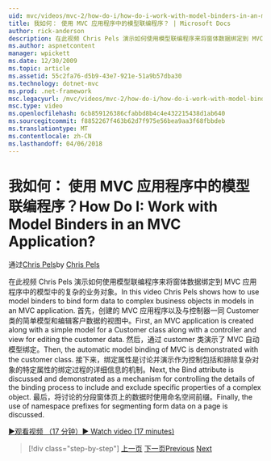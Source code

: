 ```yaml
---
uid: mvc/videos/mvc-2/how-do-i/how-do-i-work-with-model-binders-in-an-mvc-application
title: 我如何： 使用 MVC 应用程序中的模型联编程序？ | Microsoft Docs
author: rick-anderson
description: 在此视频 Chris Pels 演示如何使用模型联编程序来将窗体数据绑定到 MVC 应用程序中的模型中的复杂的业务对象。 首先，MVC applicat...
ms.author: aspnetcontent
manager: wpickett
ms.date: 12/30/2009
ms.topic: article
ms.assetid: 55c2fa76-d5b9-43e7-921e-51a9b57dba30
ms.technology: dotnet-mvc
ms.prod: .net-framework
msc.legacyurl: /mvc/videos/mvc-2/how-do-i/how-do-i-work-with-model-binders-in-an-mvc-application
msc.type: video
ms.openlocfilehash: 6cb859126386cfabbd8b4c4e432215438d1ab640
ms.sourcegitcommit: f8852267f463b62d7f975e56bea9aa3f68fbbdeb
ms.translationtype: MT
ms.contentlocale: zh-CN
ms.lasthandoff: 04/06/2018
---
```

<a name="how-do-i-work-with-model-binders-in-an-mvc-application"></a><span data-ttu-id="30902-105">我如何： 使用 MVC 应用程序中的模型联编程序？</span><span class="sxs-lookup"><span data-stu-id="30902-105">How Do I: Work with Model Binders in an MVC Application?</span></span>
====================
<span data-ttu-id="30902-106">通过[Chris Pels](https://twitter.com/chrispels)</span><span class="sxs-lookup"><span data-stu-id="30902-106">by [Chris Pels](https://twitter.com/chrispels)</span></span>

<span data-ttu-id="30902-107">在此视频 Chris Pels 演示如何使用模型联编程序来将窗体数据绑定到 MVC 应用程序中的模型中的复杂的业务对象。</span><span class="sxs-lookup"><span data-stu-id="30902-107">In this video Chris Pels shows how to use model binders to bind form data to complex business objects in models in an MVC application.</span></span> <span data-ttu-id="30902-108">首先，创建的 MVC 应用程序以及与控制器一同 Customer 类的简单模型和编辑客户数据的视图中。</span><span class="sxs-lookup"><span data-stu-id="30902-108">First, an MVC application is created along with a simple model for a Customer class along with a controller and view for editing the customer data.</span></span> <span data-ttu-id="30902-109">然后，通过 customer 类演示了 MVC 自动模型绑定。</span><span class="sxs-lookup"><span data-stu-id="30902-109">Then, the automatic model binding of MVC is demonstrated with the customer class.</span></span> <span data-ttu-id="30902-110">接下来，绑定属性是讨论并演示作为控制包括和排除复杂对象的特定属性的绑定过程的详细信息的机制。</span><span class="sxs-lookup"><span data-stu-id="30902-110">Next, the Bind attribute is discussed and demonstrated as a mechanism for controlling the details of the binding process to include and exclude specific properties of a complex object.</span></span> <span data-ttu-id="30902-111">最后，将讨论的分段窗体页上的数据时使用命名空间前缀。</span><span class="sxs-lookup"><span data-stu-id="30902-111">Finally, the use of namespace prefixes for segmenting form data on a page is discussed.</span></span>

[<span data-ttu-id="30902-112">&#9654;观看视频 （17 分钟）</span><span class="sxs-lookup"><span data-stu-id="30902-112">&#9654; Watch video (17 minutes)</span></span>](https://channel9.msdn.com/Blogs/ASP-NET-Site-Videos/how-do-i-work-with-model-binders-in-an-mvc-application)

> [!div class="step-by-step"]
> <span data-ttu-id="30902-113">[上一页](how-do-i-create-a-custom-html-helper-for-an-mvc-application.md)
> [下一页](how-do-i-use-httpverbs-attributes-in-an-mvc-application.md)</span><span class="sxs-lookup"><span data-stu-id="30902-113">[Previous](how-do-i-create-a-custom-html-helper-for-an-mvc-application.md)
[Next](how-do-i-use-httpverbs-attributes-in-an-mvc-application.md)</span></span>
